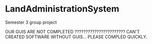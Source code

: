 # LandAdministrationSystem
Semester 3 group project

OUR GUIS ARE NOT COMPLETED ???????????????????????
CAN'T CREATED SOFTWARE WITHOUT GUIS...
PLEASE COMPLED QUICKLY.

